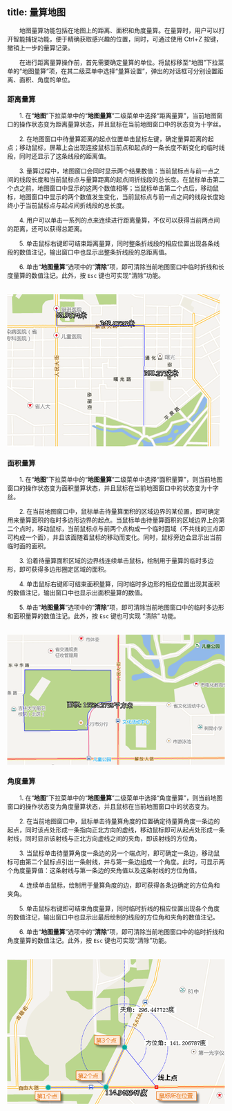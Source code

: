 title: 量算地图
---

　　地图量算功能包括在地图上的距离、面积和角度量算。在量算时，用户可以打开智能捕捉功能，便于精确获取感兴趣的位置，同时，可通过使用 Ctrl+Z 按键，撤销上一步的量算记录。

　　在进行距离量算操作前，首先需要确定量算的单位。将鼠标移至“地图”下拉菜单的“地图量算”项，在其二级菜单中选择“量算设置”，弹出的对话框可分别设置距离、面积、角度的单位。

### 距离量算

　　1.  在“**地图**”下拉菜单中的“**地图量算**”二级菜单中选择“距离量算”，当前地图窗口的操作状态变为距离量算状态，并且鼠标在当前地图窗口中的状态变为十字丝。

　　2.  在地图窗口中待量算距离的起点位置单击鼠标左键，确定量算距离的起点；移动鼠标，屏幕上会出现连接鼠标当前点和起点的一条长度不断变化的临时线段，同时还显示了这条线段的距离值。

　　3.  量算过程中，地图窗口会同时显示两个结果数值：当前鼠标点与前一点之间的线段长度和当前鼠标点与量算距离的起点间折线段的总长度。在鼠标单击第二个点之前，地图窗口中显示的这两个数值相等；当鼠标单击第二个点后，移动鼠标，地图窗口中显示的两个数值发生变化，当前鼠标点与前一点之间的线段长度始终小于当前鼠标点与起点间折线段的总长度。

　　4.  用户可以单击一系列的点来连续进行距离量算，不仅可以获得当前两点间的距离，还可以获得总距离。

　　5.  单击鼠标右键即可结束距离量算，同时整条折线段的相应位置出现各条线段的数值注记，输出窗口中也显示出整条折线段的总距离值。

　　6.  单击“**地图量算**”选项中的“**清除**”项，即可清除当前地图窗口中临时折线和长度量算的数值注记。此外，按 `Esc` 键也可实现“清除”功能。

　　![](img/distanceMeasure.png)


### 面积量算

　　1. 在“**地图**”下拉菜单中的“**地图量算**”二级菜单中选择“面积量算”，则当前地图窗口的操作状态变为面积量算状态，并且鼠标在当前地图窗口中的状态变为十字丝。
 
　　2. 在当前地图窗口中，鼠标单击待量算面积的区域边界的某位置，即可确定用来量算面积的临时多边形边界的起点。当鼠标单击待量算面积的区域边界上的第二个点时，移动鼠标，当前鼠标点与前两个点构成一个临时面域（不共线的三点即可构成一个面），并且该面随着鼠标的移动而变化。同时，鼠标旁边会显示出当前临时面的面积。

　　3. 沿着待量算面积区域的边界线连续单击鼠标，绘制用于量算的临时多边形，即可获得多边形圈定区域的面积。
 
　　4. 单击鼠标右键即可结束面积量算，同时临时多边形的相应位置出现其面积的数值注记，输出窗口中也显示出面积量算的数值。

　　5. 单击“**地图量算**”选项中的“**清除**”项，即可清除当前地图窗口中的临时多边形和面积量算的数值注记。此外，按 `Esc` 键也可实现 “清除” 功能。

　　![](img/areaMeasure.png)

### 角度量算

　　1.  在“**地图**”下拉菜单中的“**地图量算**”二级菜单中选择“角度量算”，则当前地图窗口的操作状态变为角度量算状态，并且鼠标在当前地图窗口中的状态变为。

　　2.  在当前地图窗口中，鼠标单击待量算角度的位置确定待量算角度一条边的起点，同时该点处形成一条指向正北方向的虚线，移动鼠标即可从起点处形成一条射线，同时显示该射线与正北方向虚线之间的夹角，即该射线的方位角。

　　3.  当鼠标单击待量算角度一条边的另一个端点时，即可确定一条边，移动鼠标可由第二个鼠标点引出一条射线，并与第一条边组成一个角度。此时，可显示两个角度量算值：这条射线与第一条边的夹角值以及这条射线的方位角值。

　　4.  连续单击鼠标，绘制用于量算角度的边，即可获得各条边确定的方位角和夹角。

　　5.  单击鼠标右键即可结束角度量算，同时临时折线的相应位置出现各个角度的数值注记，输出窗口中也显示出最后绘制的线段的方位角和夹角的数值注记。

　　6.  单击“**地图量算**”选项中的“**清除**”项，即可清除当前地图窗口中的临时折线和角度量算的数值注记。此外，按 `Esc` 键也可实现“清除”功能。

　　![](img/angleMeasure.png)
